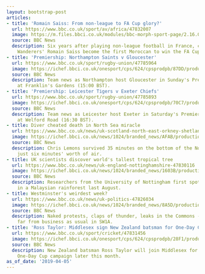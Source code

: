 ```yaml
---
layout: bootstrap-post
articles:
- title: 'Romain Saiss: From non-league to FA Cup glory?'
  url: https://www.bbc.co.uk/sport/av/africa/47832007
  image: https://m.files.bbci.co.uk/modules/bbc-morph-sport-page/2.16.0/images/bbc-sport-logo.png
  source: BBC News
  description: Six years after playing non-league football in France, could Wolverhampton
    Wanderers' Romain Saiss become the first Moroccan to win the FA Cup?
- title: 'Premiership: Northampton Saints v Gloucester'
  url: https://www.bbc.co.uk/sport/rugby-union/47785964
  image: https://ichef.bbci.co.uk/onesport/cps/624/cpsprodpb/87DD/production/_106318743_reecemarshallgettynorthampton.jpg
  source: BBC News
  description: Team news as Northampton host Gloucester in Sunday's Premiership fixture
    at Franklin's Gardens (15:00 BST).
- title: 'Premiership: Leicester Tigers v Exeter Chiefs'
  url: https://www.bbc.co.uk/sport/rugby-union/47785893
  image: https://ichef.bbci.co.uk/onesport/cps/624/cpsprodpb/70C7/production/_106317882_jonnymay2.jpg
  source: BBC News
  description: Team news as Leicester host Exeter in Saturday's Premiership fixture
    at Welford Road (16:30 BST).
- title: Diver cheated death in North Sea miracle
  url: https://www.bbc.co.uk/news/uk-scotland-north-east-orkney-shetland-47826802
  image: https://ichef.bbci.co.uk/news/1024/branded_news/AFAB/production/_106317944_dive.jpg
  source: BBC News
  description: Chris Lemons survived 35 minutes on the bottom of the North Sea with
    just six minutes' worth of air.
- title: UK scientists discover world's tallest tropical tree
  url: https://www.bbc.co.uk/news/uk-england-nottinghamshire-47830116
  image: https://ichef.bbci.co.uk/news/1024/branded_news/1603B/production/_106317109_190404-ground.png
  source: BBC News
  description: Researchers from the University of Nottingham first spotted the tree
    in a Malaysian rainforest last August.
- title: Westminster's weirdest week?
  url: https://www.bbc.co.uk/news/uk-politics-47826034
  image: https://ichef.bbci.co.uk/news/1024/branded_news/8A5D/production/_106312453_ukparliament_markduffy.jpg
  source: BBC News
  description: Naked protests, claps of thunder, leaks in the Commons - it has been
    far from business as usual in SW1A.
- title: 'Ross Taylor: Middlesex sign New Zealand batsman for One-Day Cup'
  url: https://www.bbc.co.uk/sport/cricket/47831456
  image: https://ichef.bbci.co.uk/onesport/cps/624/cpsprodpb/28F1/production/_106318401_gettyimages-1135191594.jpg
  source: BBC News
  description: New Zealand batsman Ross Taylor will join Middlesex for most of their
    One-Day Cup campaign later this month.
as_of_date: '2019-04-05'
---
```


